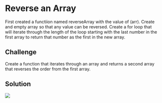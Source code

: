 # Reverse an Array
First created a functiion named reverseArray with the value of (arr). 
Create and empty array so that any value can be reversed.
Create a for loop that will iterate through the length of the loop starting with the last number in the first array to return that number as the first in the new array.


## Challenge
Create a function that iterates through an array and returns a second array that reverses the order from the first array.

## Solution
![](assets/reversearray.jpg)
